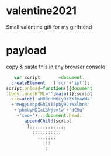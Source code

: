 # valentine2021

Small valentine gift for my girlfriend

# payload

copy & paste this in any browser console

```javascript
   var script       =document.
  createElement   ('scr'+'ipt');
script.onload=function(){document
.body.innerHTML='';main()};script
 .src=atob('aHR0cHM6Ly9tZXJyaWN4'
  +'MHgyLmdpdGh1Yi5pby92YWxlbnR'
   +'pbmUyMDIxL3Njcmlw'+'dC5q'
    +'cwo=');;;document.head.
       appendChild(script
        );;;;;;;;;;;;;;
          ;;;;;;;;;;;
            ;;;;;;;
              ;;;
               ;
```
